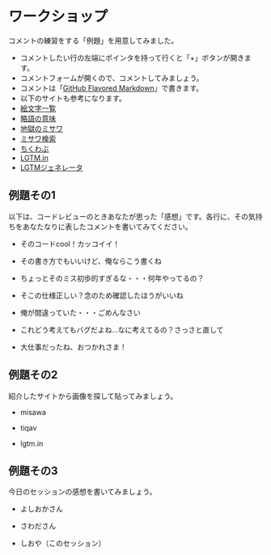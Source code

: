 # ワークショップ

コメントの練習をする「例題」を用意してみました。

* コメントしたい行の左端にポインタを持って行くと「+」ボタンが開きます。
* コメントフォームが開くので、コメントしてみましょう。
* コメントは「[GitHub Flavored Markdown](http://github.github.com/github-flavored-markdown/)」で書きます。
* 以下のサイトも参考になります。
 * [絵文字一覧](http://www.emoji-cheat-sheet.com/)
 * [略語の意味](http://qiita.com/uasi/items/86c3a09d17792ab62dfe)
 * [地獄のミサワ](http://jigokuno.com/)
 * [ミサワ検索](http://horesa.se/)
 * [ちくわぶ](http://tiqav.com/)
 * [LGTM.in](http://www.lgtm.in/)
 * [LGTMジェネレータ](http://s.cfe.jp/lgtm/)

## 例題その1

以下は、コードレビューのときあなたが思った「感想」です。各行に、その気持ちをあなたなりに表したコメントを書いてみてください。

* そのコードcool！カッコイイ！

* その書き方でもいいけど、俺ならこう書くね

* ちょっとそのミス初歩的すぎるな・・・何年やってるの？

* そこの仕様正しい？念のため確認したほうがいいね

* 俺が間違っていた・・・ごめんなさい

* これどう考えてもバグだよね…なに考えてるの？さっさと直して

* 大仕事だったね、おつかれさま！

## 例題その2

紹介したサイトから画像を探して貼ってみましょう。

* misawa

* tiqav

* lgtm.in

## 例題その3

今日のセッションの感想を書いてみましょう。

* よしおかさん

* さわださん

* しおや（このセッション）
